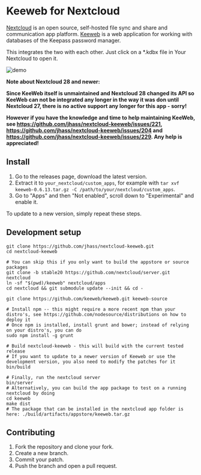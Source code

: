 # Keeweb for Nextcloud

[Nextcloud](https://nextcloud.com/) is an open source, self-hosted file sync and share and communication app platform.
[Keeweb](https://keeweb.info/) is a web application for working with databases of the Keepass password manager.

This integrates the two with each other. Just click on a \*.kdbx file in Your Nextcloud to open it.

![demo](https://arnowelzel.de/download/nextcloud-keeweb.gif)

**Note about Nextcloud 28 and newer:**

**Since KeeWeb itself is unmaintained and Nextcloud 28 changed its API so KeeWeb can not be integrated any longer
in the way it was don until Nextcloud 27, there is no active support any longer for this app - sorry!**

**However if you have the knowledge and time to help maintaining KeeWeb, see https://github.com/jhass/nextcloud-keeweb/issues/221,
https://github.com/jhass/nextcloud-keeweb/issues/204 and https://github.com/jhass/nextcloud-keeweb/issues/229.
Any help is appreciated!**

## Install

1. Go to the releases page, download the latest version.
1. Extract it to `your_nextcloud/custom_apps`, for example with `tar xvf keeweb-0.6.13.tar.gz -C /path/to/your/nextcloud/custom_apps`.
1. Go to "Apps" and then "Not enabled", scroll down to "Experimental" and enable it.

To update to a new version, simply repeat these steps.

## Development setup

```
git clone https://github.com/jhass/nextcloud-keeweb.git
cd nextcloud-keeweb

# You can skip this if you only want to build the appstore or source packages
git clone -b stable20 https://github.com/nextcloud/server.git nextcloud
ln -sf "$(pwd)/keeweb" nextcloud/apps
cd nextcloud && git submodule update --init && cd -

git clone https://github.com/keeweb/keeweb.git keeweb-source

# Install npm -- this might require a more recent npm than your distro's, see https://github.com/nodesource/distributions on how to deploy it
# Once npm is installed, install grunt and bower; instead of relying on your distro's, you can do
sudo npm install -g grunt

# Build nextcloud-keeweb - this will build with the current tested release
# If you want to update to a newer version of Keeweb or use the development version, you also need to modify the patches for it
bin/build

# Finally, run the nextcloud server
bin/server
# Alternatively, you can build the app package to test on a running nextcloud by doing
cd keeweb
make dist
# The package that can be installed in the nextcloud app folder is here: ./build/artifacts/appstore/keeweb.tar.gz
```

## Contributing

1. Fork the repository and clone your fork.
1. Create a new branch.
1. Commit your patch.
1. Push the branch and open a pull request.
